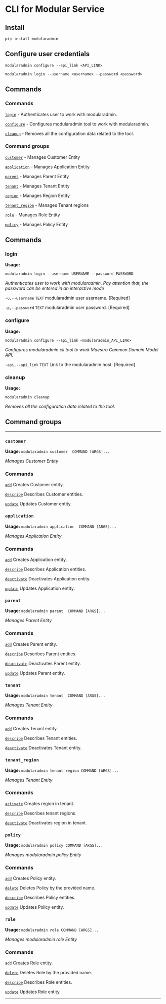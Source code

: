 # CLI for Modular Service

## Install

    pip install modularadmin

## Configure user credentials

    modularadmin configure --api_link <API_LINK>

    modularadmin login --username <username> --password <password>

## Commands

### Commands

[`login`](#login) - Authenticates user to work with modularadmin.

[`configure`](#configure) - Configures modularadmin tool to work with modularadmin.

[`cleanup`](#cleanup) - Removes all the configuration data related to the tool.

### Command groups

[`customer`](#customer) - Manages Customer Entity

[`application`](#application) - Manages Application Entity

[`parent`](#parent) - Manages Parent Entity

[`tenant`](#tenant) - Manages Tenant Entity

[`region`](#region) - Manages Region Entity

[`tenant_region`](#tenant_region) - Manages Tenant regions

[`role`](#role) - Manages Role Entity

[`policy`](#policy) - Manages Policy Entity

## Commands

### login

**Usage:**

    modularadmin login --username USERNAME --password PASSWORD

_Authenticates user to work with modularadmin. Pay attention that, the password can be
entered in an interactive mode_

`-u,--username` `TEXT` modularadmin user username. [Required]

`-p,--password` `TEXT` modularadmin user password. [Required]

### configure

**Usage:**

    modularadmin configure --api_link <modularadmin_API_LINK>

_Configures modularadmin cli tool to work Maestro Common Domain Model API._

`-api,--api_link` `TEXT` Link to the modularadmin host. [Required]

### cleanup

**Usage:**

    modularadmin cleanup

_Removes all the configuration data related to the tool._

## Command groups

----------------------------------------

### `customer`

**Usage:** `modularadmin customer  COMMAND [ARGS]...`

_Manages Customer Entity_

### Commands

[`add`](#customer-add) Creates Customer entity.

[`describe`](#customer-describe) Describes Customer entities.

[`update`](#customer-update) Updates Customer entity.

### `application`

**Usage:** `modularadmin application  COMMAND [ARGS]...`

_Manages Application Entity_

### Commands

[`add`](#application-add) Creates Application entity.

[`describe`](#application-describe) Describes Application entities.

[`deactivate`](#application-deactivate) Deactivates Application entity.

[`update`](#application-update) Updates Application entity.

### `parent`

**Usage:** `modularadmin parent  COMMAND [ARGS]...`

_Manages Parent Entity_

### Commands

[`add`](#parent-add) Creates Parent entity.

[`describe`](#parent-describe) Describes Parent entities.

[`deactivate`](#parent-deactivate) Deactivates Parent entity.

[`update`](#parent-update) Updates Parent entity.

### `tenant`

**Usage:** `modularadmin tenant  COMMAND [ARGS]...`

_Manages Tenant Entity_

### Commands

[`add`](#tenant-activate) Creates Tenant entity.

[`describe`](#tenant-describe) Describes Tenant entities.

[`deactivate`](#tenant-deactivate) Deactivates Tenant entity.

### `tenant_region`

**Usage:** `modularadmin tenant region COMMAND [ARGS]...`

_Manages Tenant Entity_

### Commands

[`activate`](#tenant-region-activate) Creates region in tenant.

[`describe`](#tenant-region-describe) Describes tenant regions.

[`deactivate`](#tenant-region-deactivate) Deactivates region in tenant.

### `policy`

**Usage:** `modularadmin policy COMMAND [ARGS]...`

_Manages modularadmin policy Entity_

### Commands

[`add`](#policy-add) Creates Policy entity.

[`delete`](#policy-delete) Deletes Policy by the provided name.

[`describe`](#policy-describe) Describes Policy entities.

[`update`](#policy-update) Updates Policy entity.

### `role`

**Usage:** `modularadmin role COMMAND [ARGS]...`

_Manages modularadmin role Entity_

### Commands

[`add`](#role-add) Creates Role entity.

[`delete`](#role-delete) Deletes Role by the provided name.

[`describe`](#role-describe) Describes Role entities.

[`update`](#role-update) Updates Role entity.


------------------------------------------------------------------------------